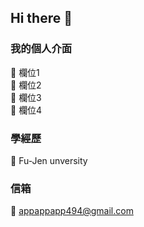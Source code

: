 ## Hi there 👋

<!--
**MING49663/MING49663** is a ✨ _special_ ✨ repository because its `README.md` (this file) appears on your GitHub profile.

Here are some ideas to get you started:

- 🔭 I’m currently working on ...
- 🌱 I’m currently learning ...
- 👯 I’m looking to collaborate on ...
- 🤔 I’m looking for help with ...
- 💬 Ask me about ...
- 📫 How to reach me: ...
- 😄 Pronouns: ...
- ⚡ Fun fact: ...
-->

### 我的個人介面 
:lion: 欄位1 \
:tiger2: 欄位2 \
:cake: 欄位3 \
:apple: 欄位4

### 學經歷
:ant: Fu-Jen unversity

### 信箱
:ant: appappapp494@gmail.com
